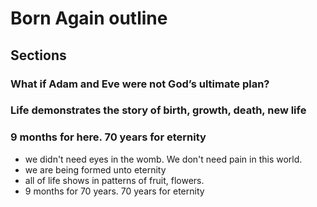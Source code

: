 # Born Again outline

## Sections
### What if Adam and Eve were not God’s ultimate plan? 
### Life demonstrates the story of birth, growth, death, new life
### 9 months for here. 70 years for eternity

- we didn't need eyes in the womb. We don't need pain in this world.
- we are being formed unto eternity
- all of life shows in patterns of fruit, flowers.
- 9 months for 70 years. 70 years for eternity